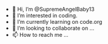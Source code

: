 - 👋 Hi, I’m @SupremeAngelBaby13
- 👀 I’m interested in coding.
- 🌱 I’m currently learning on code.org
- 💞️ I’m looking to collaborate on ...
- 📫 How to reach me ...

<!---
SupremeAngelBaby13/SupremeAngelBaby13 is a ✨ special ✨ repository because its `README.md` (this file) appears on your GitHub profile.
You can click the Preview link to take a look at your changes.
--->
